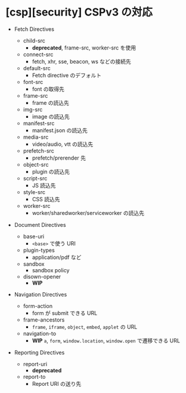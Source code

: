 # [csp][security] CSPv3 の対応


- Fetch Directives
  - child-src
    - **deprecated**, frame-src, worker-src を使用
  - connect-src
    - fetch, xhr, sse, beacon, ws などの接続先
  - default-src
    - Fetch directive のデフォルト
  - font-src
    - font の取得先
  - frame-src
    - frame の読込先
  - img-src
    - image の読込先
  - manifest-src
    - manifest.json の読込先
  - media-src
    - video/audio, vtt の読込先
  - prefetch-src
    - prefetch/prerender 先
  - object-src
    - plugin の読込先
  - script-src
    - JS 読込先
  - style-src
    - CSS 読込先
  - worker-src
    - worker/sharedworker/serviceworker の読込先

- Document Directives
  - base-uri
    - `<base>` で使う URI
  - plugin-types
    - application/pdf など
  - sandbox
    - sandbox policy
  - disown-opener
    - **WIP**

- Navigation Directives
  - form-action
    - form が submit できる URL
  - frame-ancestors
    - `frame`, `iframe`, `object`, `embed`, `applet` の URL
  - navigation-to
    - **WIP** `a`, `form`, `window.location`, `window.open` で遷移できる URL

- Reporting Directives
  - report-uri
    - **deprecated**
  - report-to
    - Report URI の送り先
